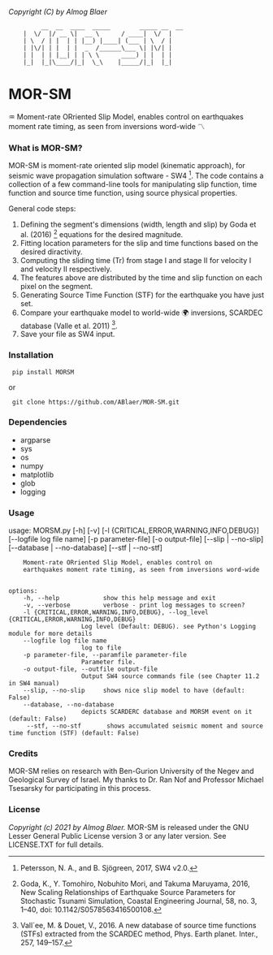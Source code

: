 
*Copyright (C) by Almog Blaer*
```
         __  __  ____  _____        _____ __  __ 
	|  \/  |/ __ \|  __ \      / ____|  \/  |
	| \  / | |  | | |__) |____| (___ | \  / |
	| |\/| | |  | |  _  /______\___ \| |\/| |
	| |  | | |__| | | \ \      ____) | |  | |
	|_|  |_|\____/|_|  \_\    |_____/|_|  |_|

``` 
# MOR-SM
:aquarius: Moment-rate ORriented Slip Model, enables control on earthquakes moment rate timing, as seen from inversions word-wide :part_alternation_mark: 

### What is MOR-SM?

MOR-SM is moment-rate oriented slip model (kinematic approach), for seismic wave propagation simulation software - SW4 [^1].
The code contains a collection of a few command-line tools for manipulating slip function, time function and 
source time function, using source physical properties.

General code steps:

 1. Defining the segment's dimensions (width, length and slip) by Goda et al. (2016) [^2] equations for the desired magnitude.
 2. Fitting location parameters for the slip and time functions based on the desired diractivity.
 3. Computing the sliding time (Tr) from stage I and stage II for velocity I and velocity II respectively. 
 4. The features above are distributed by the time and slip function on each pixel on the segment.
 5. Generating Source Time Function (STF) for the earthquake you have just set.
 6. Compare your earthquake model to world-wide :earth_africa: inversions, SCARDEC database (Valle et al. 2011) [^3].
 7. Save your file as SW4 input.


[^1]:
    Petersson, N. A., and B. Sjögreen, 2017, SW4 v2.0.

[^2]:
    Goda, K., Y. Tomohiro, Nobuhito Mori, and Takuma Maruyama, 2016, 
    New Scaling Relationships of Earthquake Source Parameters for Stochastic Tsunami Simulation, 
    Coastal Engineering Journal, 58, no. 3, 1–40, doi: 10.1142/S0578563416500108.
[^3]:
    Vall´ee, M. & Douet, V., 2016. A new database of source time functions
    (STFs) extracted from the SCARDEC method, Phys. Earth planet. Inter.,
    257, 149–157.

### Installation

     pip install MORSM

or 

     git clone https://github.com/ABlaer/MOR-SM.git

### Dependencies

- argparse
- sys
- os
- numpy
- matplotlib
- glob
- logging


### Usage

usage: MORSM.py [-h] [-v] [-l {CRITICAL,ERROR,WARNING,INFO,DEBUG}] [--logfile log file name] [-p parameter-file] [-o output-file] 
                [--slip | --no-slip] [--database | --no-database] [--stf | --no-stf]

        Moment-rate ORriented Slip Model, enables control on 
        earthquakes moment rate timing, as seen from inversions word-wide
        

    options:
        -h, --help            show this help message and exit
        -v, --verbose         verbose - print log messages to screen?
        -l {CRITICAL,ERROR,WARNING,INFO,DEBUG}, --log_level {CRITICAL,ERROR,WARNING,INFO,DEBUG}
                        Log level (Default: DEBUG). see Python's Logging module for more details
        --logfile log file name
                        log to file
        -p parameter-file, --paramfile parameter-file
                        Parameter file.
        -o output-file, --outfile output-file
                        Output SW4 source commands file (see Chapter 11.2 in SW4 manual)
        --slip, --no-slip     shows nice slip model to have (default: False)
        --database, --no-database
                        depicts SCARDERC database and MORSM event on it (default: False)
         --stf, --no-stf       shows accumulated seismic moment and source time function (STF) (default: False)

### Credits

MOR-SM relies on research with Ben-Gurion University of the Negev and Geological Survey of Israel. My thanks to Dr. Ran Nof and Professor Michael Tsesarsky for participating in this process.

### License

*Copyright (c) 2021 by Almog Blaer.*
MOR-SM is released under the GNU Lesser General Public License version 3 or any later version. See LICENSE.TXT for full details.

